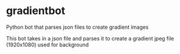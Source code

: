 # gradientbot
Python bot that parses json files to create gradient images

This bot takes in a json file and parses it to create a gradient jpeg file (1920x1080) used for background
